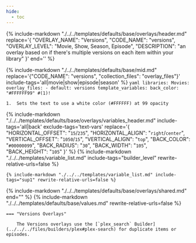 ```yaml
---
hide:
  - toc
---
```

{%
    include-markdown "./../../templates/defaults/base/overlays/header.md"
    replace='{
        "OVERLAY_NAME": "Versions", 
        "CODE_NAME": "versions",
        "OVERLAY_LEVEL": "Movie, Show, Season, Episode",
        "DESCRIPTION": "an overlay based on if there\'s multiple versions on each item within your library"
    }'
    end='<!--rec-sub-->'
%}

{% 
    include-markdown "./../../templates/defaults/base/mid.md" 
    replace='{"CODE_NAME": "versions", "collection_files": "overlay_files"}' 
    include-tags='all|movie|show|episode|season' 
%}
    ```yaml
    libraries:
      Movies:
        overlay_files:
          - default: versions
            template_variables:
              back_color: "#FFFFFF99" #(1)!
    ```

    1.  Sets the text to use a white color (#FFFFFF) at 99 opacity

{% 
    include-markdown "./../../templates/defaults/base/overlays/variables_header.md"
    include-tags='all|back'
    exclude-tags='text-vars'
    replace='{
        "HORIZONTAL_OFFSET": "`15`/`235`",
        "HORIZONTAL_ALIGN": "`right`/`center`",
        "VERTICAL_OFFSET": "`1050`/`15`",
        "VERTICAL_ALIGN": "`top`",
        "BACK_COLOR": "`#00000099`",
        "BACK_RADIUS": "`30`",
        "BACK_WIDTH": "`105`",
        "BACK_HEIGHT": "`105`"
    }'
%}
    {%
        include-markdown "./../../templates/variable_list.md"
        include-tags="builder_level"
        rewrite-relative-urls=false
    %}

    {% include-markdown "./../../templates/variable_list.md" include-tags="sup1" rewrite-relative-urls=false %}

{% include-markdown "./../../templates/defaults/base/overlays/shared.md" end="<!--text-variables-->" %}
{% include-markdown "./../../templates/defaults/base/values.md" rewrite-relative-urls=false %}

    === "Versions Overlays"
    
        The Versions overlays use the [`plex_search` Builder](../../../files/builders/plex#plex-search) for duplicate items or episodes.
